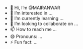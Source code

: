 - 👋 Hi, I’m @MAIRANWAR
- 👀 I’m interested in ...
- 🌱 I’m currently learning ...
- 💞️ I’m looking to collaborate on ...
- 📫 How to reach me ...
- 😄 Pronouns: ...
- ⚡ Fun fact: ...

<!---
MAIRANWAR/MAIRANWAR is a ✨ special ✨ repository because its `README.md` (this file) appears on your GitHub profile.
You can click the Preview link to take a look at your changes.
--->
